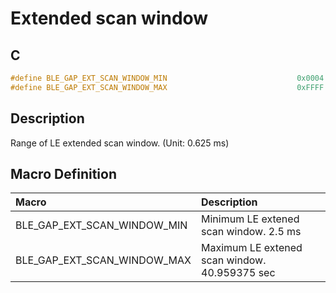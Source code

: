 # Extended scan window

## C

```c
#define BLE_GAP_EXT_SCAN_WINDOW_MIN                             0x0004
#define BLE_GAP_EXT_SCAN_WINDOW_MAX                             0xFFFF
```

## Description

Range of LE extended scan window. (Unit: 0.625 ms)

## Macro Definition

|Macro|Description|
|:---|:---|
|BLE_GAP_EXT_SCAN_WINDOW_MIN|Minimum LE extened scan window. 2.5 ms|
|BLE_GAP_EXT_SCAN_WINDOW_MAX|Maximum LE extened scan window. 40.959375 sec|
